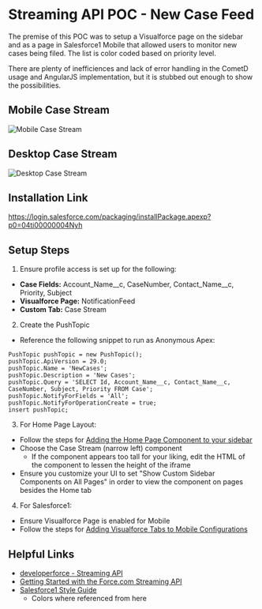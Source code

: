 # Streaming API POC - New Case Feed

The premise of this POC was to setup a Visualforce page on the sidebar and as a page in Salesforce1 Mobile that allowed users to monitor new cases being filed. The list is color coded based on priority level.

There are plenty of inefficiences and lack of error handling in the CometD usage and AngularJS implementation, but it is stubbed out enough to show the possibilities.

## Mobile Case Stream 
![Mobile Case Stream](http://mwelburn.github.com/Salesforce-Case-Streaming-API/images/mobile-case-stream.png)

## Desktop Case Stream
![Desktop Case Stream](http://mwelburn.github.com/Salesforce-Case-Streaming-API/images/desktop-case-stream.png)

## Installation Link

https://login.salesforce.com/packaging/installPackage.apexp?p0=04ti00000004Nyh

## Setup Steps

1) Ensure profile access is set up for the following:
  * **Case Fields:** Account_Name__c, CaseNumber, Contact_Name__c, Priority, Subject
  * **Visualforce Page:** NotificationFeed
  * **Custom Tab:** Case Stream

2) Create the PushTopic
  * Reference the following snippet to run as Anonymous Apex:

  ```
PushTopic pushTopic = new PushTopic();
pushTopic.ApiVersion = 29.0;
pushTopic.Name = 'NewCases';
pushTopic.Description = 'New Cases';
pushTopic.Query = 'SELECT Id, Account_Name__c, Contact_Name__c, CaseNumber, Subject, Priority FROM Case';
pushTopic.NotifyForFields = 'All';
pushTopic.NotifyForOperationCreate = true;
insert pushTopic;
```

3) For Home Page Layout:
  * Follow the steps for [Adding the Home Page Component to your sidebar](http://help.bluemangolearning.com/m/salesforce/l/24429-adding-the-home-page-component-to-your-sidebar)
  * Choose the Case Stream (narrow left) component
    * If the component appears too tall for your liking, edit the HTML of the component to lessen the height of the iframe
  * Ensure you customize your UI to set "Show Custom Sidebar Components on All Pages" in order to view the component on pages besides the Home tab

4) For Salesforce1:
 * Ensure Visualforce Page is enabled for Mobile
 * Follow the steps for [Adding Visualforce Tabs to Mobile Configurations](http://www.salesforce.com/us/developer/docs/pages/Content/pages_mobile_configs.htm)

## Helpful Links

* [developerforce - Streaming API](http://wiki.developerforce.com/page/Streaming_API)
* [Getting Started with the Force.com Streaming API](http://wiki.developerforce.com/page/Getting_Started_with_the_Force.com_Streaming_API)
* [Salesforce1 Style Guide](http://sfdc-styleguide.herokuapp.com/)
  * Colors where referenced from here